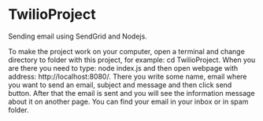 # TwilioProject
Sending email using SendGrid and Nodejs. 

To make the project work on your computer, open a terminal and change directory to folder with this project, for example: cd TwilioProject.
When you are there you need to type: node index.js and then open webpage with address: http://localhost:8080/. 
There you write some name, email where you want to send an email, subject and message and then click send button.
After that the email is sent and you will see the information message about it on another page. You can find your email in your inbox or in spam folder. 
